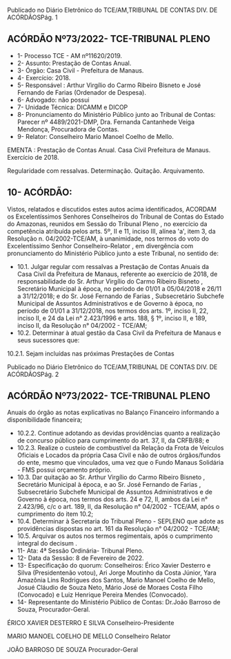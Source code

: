 Publicado  no  Diário  Eletrônico do TCE/AM,TRIBUNAL DE CONTAS DIV. DE ACÓRDÃOSPág. 1

## ACÓRDÃO Nº73/2022- TCE-TRIBUNAL PLENO

- 1- Processo TCE - AM nº11620/2019.
- 2- Assunto: Prestação de Contas Anual.
- 3- Órgão: Casa Civil - Prefeitura de Manaus.
- 4- Exercício: 2018.
- 5- Responsável :  Arthur  Virgílio  do  Carmo  Ribeiro  Bisneto    e  José  Fernando  de  Farias (Ordenador de Despesa).
- 6- Advogado: não possui
- 7- Unidade Técnica: DICAMM e DICOP
- 8- Pronunciamento  do  Ministério  Público  junto  ao  Tribunal  de  Contas: Parecer  nº 4489/2021-DMP,  Dra. Fernanda Cantanhede  Veiga Mendonça,  Procuradora de Contas.
- 9- Relator: Conselheiro Mario Manoel Coelho de Mello.

EMENTA :  Prestação de Contas Anual. Casa Civil Prefeitura de Manaus. Exercício de 2018.

Regularidade com ressalvas. Determinação. Quitação. Arquivamento.

## 10-  ACÓRDÃO:

Vistos, relatados e discutidos estes autos acima identificados, ACORDAM os Excelentíssimos Senhores Conselheiros do Tribunal de Contas do Estado do Amazonas, reunidos em Sessão do Tribunal Pleno , no exercício da competência atribuída pelos arts. 5º, II e 11, inciso III, alínea 'a', item 3, da Resolução n. 04/2002-TCE/AM, à unanimidade, nos termos do voto do Excelentíssimo Senhor Conselheiro-Relator , em divergência com pronunciamento do Ministério Público junto a este Tribunal, no sentido de:

- 10.1. Julgar regular com ressalvas a  Prestação  de  Contas  Anuais  da  Casa Civil da  Prefeitura  de  Manaus,  referente  ao  exercício  de  2018,  de responsabilidade  do Sr.  Arthur  Virgílio  do  Carmo  Ribeiro  Bisneto , Secretário Municipal à época, no período de 01/01 a 05/04/2018 e 26/11 a 31/12/2018; e do Sr. José Fernando de Farias , Subsecretário Subchefe Municipal de Assuntos Administrativos e de Governo à época, no período de 01/01 a 31/12/2018, nos termos dos arts. 1º, inciso II, 22, inciso II, e 24 da  Lei  n°  2.423/1996  e  arts.  188,  §  1º,  inciso  II,  e  189,  inciso  II,  da Resolução n° 04/2002 - TCE/AM;
- 10.2. Determinar à atual gestão da Casa Civil da Prefeitura de Manaus e seus sucessores que:

10.2.1. Sejam  incluídas  nas  próximas  Prestações  de  Contas

Publicado  no  Diário  Eletrônico do TCE/AM,TRIBUNAL DE CONTAS DIV. DE ACÓRDÃOSPág. 2

## ACÓRDÃO Nº73/2022- TCE-TRIBUNAL PLENO

Anuais do órgão as notas explicativas no Balanço Financeiro informando a disponibilidade financeira;

- 10.2.2. Continue  adotando  as  devidas  providências  quanto  a realização de concurso público para cumprimento do art. 37, II, da CRFB/88; e
- 10.2.3. Realize o custeio de combustível da Relação da Frota de Veículos Oficiais e Locados da própria Casa Civil e não de outros órgãos/fundos do ente, mesmo que vinculados, uma vez que o Fundo Manaus Solidária - FMS possui orçamento próprio.
- 10.3. Dar quitação ao Sr. Arthur  Virgílio do  Carmo  Ribeiro  Bisneto , Secretário  Municipal  à  época,  e  ao Sr.  José  Fernando  de  Farias , Subsecretário  Subchefe  Municipal  de  Assuntos  Administrativos  e  de Governo  à  época,  nos  termos  dos  arts.  24  e  72,  II,  ambos  da  Lei  n° 2.423/96, c/c o art. 189, II, da Resolução n° 04/2002 - TCE/AM, após o cumprimento do item 10.2;
- 10.4. Determinar à  Secretaria  do  Tribunal  Pleno  -  SEPLENO  que  adote  as providências dispostas no art. 161 da Resolução n° 04/2002 - TCE/AM;
- 10.5. Arquivar os autos nos termos regimentais, após o cumprimento integral do decisum .
- 11-  Ata: 4ª Sessão Ordinária- Tribunal Pleno.
- 12-  Data da Sessão: 8 de Fevereiro de 2022.
- 13-  Especificação do quorum: Conselheiros: Érico Xavier Desterro e Silva (Presidentenão votou), Ari Jorge Moutinho da Costa Júnior, Yara Amazônia Lins Rodrigues dos Santos, Mario Manoel Coelho de Mello, Josué Cláudio de Souza Neto, Mário José de Moraes Costa Filho (Convocado) e Luiz Henrique Pereira Mendes (Convocado).
- 14-  Representante  do  Ministério  Público  de  Contas: Dr.João  Barroso  de  Souza, Procurador-Geral.

ÉRICO XAVIER DESTERRO E SILVA Conselheiro-Presidente

MARIO MANOEL COELHO DE MELLO Conselheiro Relator

JOÃO BARROSO DE SOUZA Procurador-Geral